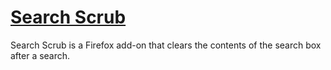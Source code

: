 [Search Scrub](https://addons.mozilla.org/en-US/firefox/addon/search-scrub/)
============================================================================

Search Scrub is a Firefox add-on that clears the contents of the search box after a search.
